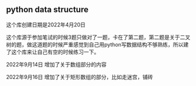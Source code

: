## python data structure

这个库创建日期是2022年4月20日


这个库源于参加笔试的时候3题只做对了一题，卡在了第二题，第二题是关于二叉树的题，做这道题的时候严重感觉到自己用python写数据结构不够熟练，所以建了这个库来让自己有空的时候练习一下。


2022年9月14日 增加了关于数组部分的内容

2022年9月16日 增加了关于矩形数组的部分，比如走迷宫，铺砖


